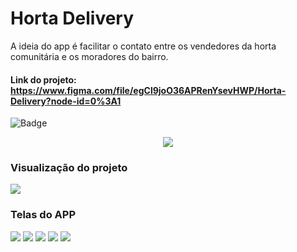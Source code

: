 # Horta Delivery 

A ideia do app é facilitar o contato entre os vendedores da horta comunitária e os moradores do bairro. 

#### Link do projeto: https://www.figma.com/file/egCl9joO36APRenYsevHWP/Horta-Delivery?node-id=0%3A1

![Badge](https://img.shields.io/static/v1?label=figma&message=UIdesign&color=blue&style=for-the-badge)

<p align="center">
  <img src=https://github.com/tarciosillva/Horta-Delivery-Res.-Tiradentes/blob/master/assets/gif/20200720_103114.gif">
</p>

### Visualização do projeto
<img src="https://github.com/tarciosillva/Horta-Delivery-Res.-Tiradentes/blob/master/assets/img/horta%20delivery.JPG">


### Telas do APP

<img src="https://github.com/tarciosillva/Horta-Delivery-Res.-Tiradentes/blob/master/assets/img/horta%20delivery%20-%20inicial.JPG">

<img src="https://github.com/tarciosillva/Horta-Delivery-Res.-Tiradentes/blob/master/assets/img/horta%20delivery%20-%20vendas.JPG">

<img src="https://github.com/tarciosillva/Horta-Delivery-Res.-Tiradentes/blob/master/assets/img/horta%20delivery%20-%20Quantidade.JPG">

<img src="https://github.com/tarciosillva/Horta-Delivery-Res.-Tiradentes/blob/master/assets/img/horta%20delivery%20-%20Entrega.JPG">

<img src="https://github.com/tarciosillva/Horta-Delivery-Res.-Tiradentes/blob/master/assets/img/horta%20delivery%20-%20Confirma%C3%A7%C3%A3o.JPG">



